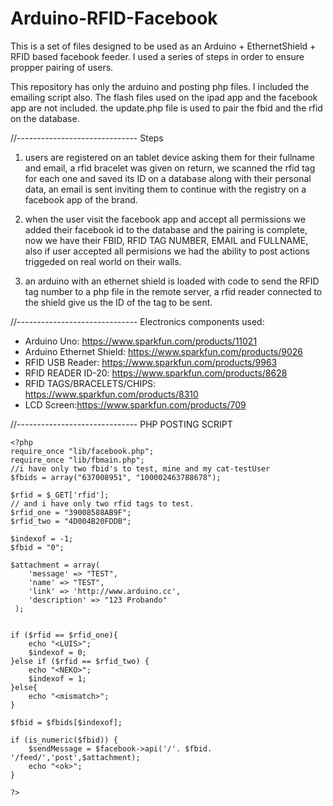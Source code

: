 Arduino-RFID-Facebook
=====================

This is a set of files designed to be used as an Arduino + EthernetShield + RFID based facebook feeder.
I used a series of steps in order to ensure propper pairing of users. 

This repository has only the arduino and posting php files.
I included the emailing script also.
The flash files used on the ipad app and the facebook app are not included.
the update.php file is used to pair the fbid and the rfid on the database.

//------------------------------
Steps

1. users are registered on an tablet device asking them for their fullname and email, a rfid bracelet was given on return, we scanned the rfid tag for each one and saved its ID on a database along with their personal data, an email 
is sent inviting them to continue with the registry on a facebook app of the brand.

2. when the user visit the facebook app and accept all permissions we added their facebook id to the database and the pairing is complete,
now we have their FBID, RFID TAG NUMBER, EMAIL and FULLNAME, also if user accepted all permisions we had the ability to post actions triggeded on real world on their walls.

3. an arduino with an ethernet shield is loaded with code to send the RFID tag number to a php file in the remote server, a rfid reader connected to the shield give us the ID of the tag to be sent.

//------------------------------
Electronics components used:

- Arduino Uno: https://www.sparkfun.com/products/11021
- Arduino Ethernet Shield: https://www.sparkfun.com/products/9026
- RFID USB Reader: https://www.sparkfun.com/products/9963
- RFID READER ID-20: https://www.sparkfun.com/products/8628
- RFID TAGS/BRACELETS/CHIPS: https://www.sparkfun.com/products/8310
- LCD Screen:https://www.sparkfun.com/products/709

//------------------------------
PHP POSTING SCRIPT
```
<?php
require_once "lib/facebook.php";
require_once "lib/fbmain.php";
//i have only two fbid's to test, mine and my cat-testUser
$fbids = array("637008951", "100002463788678");

$rfid = $_GET['rfid'];
// and i have only two rfid tags to test.
$rfid_one = "39008588AB9F";
$rfid_two = "4D004B20FDDB";

$indexof = -1;
$fbid = "0";

$attachment = array(
	'message' => "TEST",
 	'name' => "TEST",
 	'link' => 'http://www.arduino.cc',
 	'description' => "123 Probando"
 );


if ($rfid == $rfid_one){
	echo "<LUIS>";
	$indexof = 0;
}else if ($rfid == $rfid_two) {
	echo "<NEKO>";
	$indexof = 1;
}else{
	echo "<mismatch>";
}

$fbid = $fbids[$indexof];

if (is_numeric($fbid)) {
	$sendMessage = $facebook->api('/'. $fbid. '/feed/','post',$attachment);
	echo "<ok>";
}

?>
```



